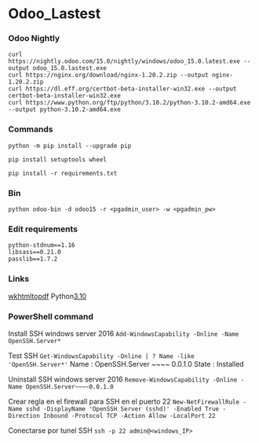 # Odoo_Lastest

### Odoo Nightly
```
curl https://nightly.odoo.com/15.0/nightly/windows/odoo_15.0.latest.exe --output odoo_15.0.lastest.exe
curl https://nginx.org/download/nginx-1.20.2.zip --output nginx-1.20.2.zip
curl https://dl.eff.org/certbot-beta-installer-win32.exe --output certbot-beta-installer-win32.exe
curl https://www.python.org/ftp/python/3.10.2/python-3.10.2-amd64.exe --output python-3.10.2-amd64.exe
```

### Commands
```
python -m pip install --upgrade pip
```
```
pip install setuptools wheel
```
```
pip install -r requirements.txt
```

### Bin
```
python odoo-bin -d odoo15 -r <pgadmin_user> -w <pgadmin_pw>
```

### Edit requirements
```
python-stdnum==1.16
libsass==0.21.0
passlib==1.7.2
```

### Links
[wkhtmltopdf](https://github.com/wkhtmltopdf/wkhtmltopdf/releases/)
Python[3.10](https://www.python.org/ftp/python/3.10.2/python-3.10.2-amd64.exe)


### PowerShell command
Install SSH windows server 2016
```Add-WindowsCapability -Online -Name OpenSSH.Server*```

Test SSH 
```Get-WindowsCapability -Online | ? Name -like 'OpenSSH.Server*'```
Name : OpenSSH.Server ~~~~ 0.0.1.0
State : Installed

Uninstall SSH windows server 2016
```Remove-WindowsCapability -Online -Name OpenSSH.Server~~~~0.0.1.0```

Crear regla en el firewall para SSH en el puerto 22
```New-NetFirewallRule -Name sshd -DisplayName 'OpenSSH Server (sshd)' -Enabled True -Direction Inbound -Protocol TCP -Action Allow -LocalPort 22```

Conectarse por tunel SSH
```ssh -p 22 admin@<windows_IP>```
